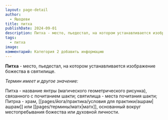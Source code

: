 ```yaml
---
layout: page-detail
author:
  - Яшодеви
title: питха
publishDate: 2024-09-01
description: Питха - место, пьедестал, на котором устанавливается изображение божества в святилище;
tags:
  - питха
image: 
комментарий: Категория 2 добавить информацию
---
```

**Питха** - место, пьедестал, на котором устанавливается изображение божества в святилище.

*Термин имеет и другое значение:*

Питха - название янтры (магического геометрического рисунка), связанного с почитанием шакти; святилища - места почитания шакти;
Питрха - храм, [[pages/йога/практика/условия для практики/ашрам|ашрам]] или [[pages/термины/матх|матх]], основанный вокруг местопребывания божества или духовной личности.

